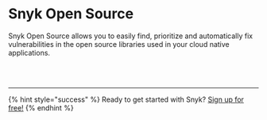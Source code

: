 # Snyk Open Source

Snyk Open Source allows you to easily find, prioritize and automatically fix vulnerabilities in the open source libraries used in your cloud native applications.

 
<br><br><hr>

{% hint style="success" %}
Ready to get started with Snyk? [Sign up for free!](https://snyk.io/login?cta=sign-up&loc=footer&page=support_docs_page)
{% endhint %}
